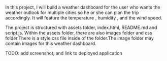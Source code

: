 In this project, I will build a weather dashboard for the user who wants the weather outlook for multiple cities so he or she can plan the trip accordingly. It will feature the temperature , humidity , and the wind speed.

The project is structured with assets folder, index.html, README.md and script.js. Within the assets folder, there are also images folder and css folder.There is a style.css file inside of the folder.The image folder may contain images for this weather dashboard.

TODO: add screenshot, and link to deployed application
